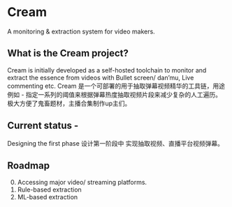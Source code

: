 # Cream
A monitoring &amp; extraction system for video makers.

## What is the Cream project?
Cream is initially developed as a self-hosted toolchain to monitor and extract the essence from videos with Bullet screen/ dan’mu, Live commenting etc.
Cream 是一个可部署的用于抽取弹幕视频精华的工具链，用途例如 - 指定一系列的阈值来根据弹幕热度抽取视频片段来减少复杂的人工遍历。极大方便了鬼畜题材，主播合集制作up主们。

## Current status -
Designing the first phase
设计第一阶段中 实现抽取视频、直播平台视频弹幕。

## Roadmap
0. Accessing major video/ streaming platforms.
1. Rule-based extraction
2. ML-based extraction
